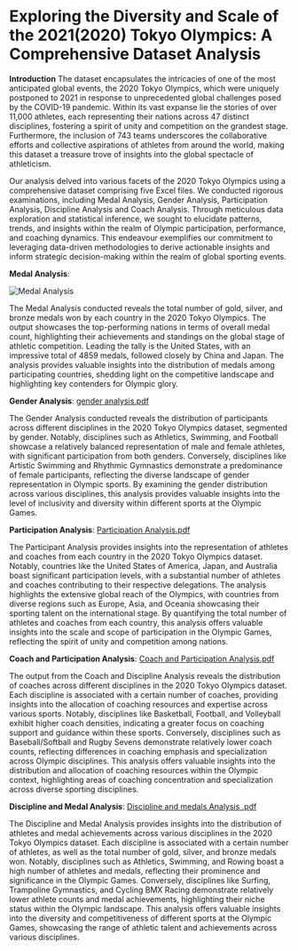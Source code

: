 # Exploring the Diversity and Scale of the 2021(2020) Tokyo Olympics: A Comprehensive Dataset Analysis

**Introduction**
The dataset encapsulates the intricacies of one of the most anticipated global events, the 2020 Tokyo Olympics, which were uniquely postponed to 2021 in response to unprecedented global challenges posed by the COVID-19 pandemic. Within its vast expanse lie the stories of over 11,000 athletes, each representing their nations across 47 distinct disciplines, fostering a spirit of unity and competition on the grandest stage. Furthermore, the inclusion of 743 teams underscores the collaborative efforts and collective aspirations of athletes from around the world, making this dataset a treasure trove of insights into the global spectacle of athleticism.

Our analysis delved into various facets of the 2020 Tokyo Olympics using a comprehensive dataset comprising five Excel files. We conducted rigorous examinations, including Medal Analysis, Gender Analysis, Participation Analysis, Discipline Analysis and Coach Analysis. Through meticulous data exploration and statistical inference, we sought to elucidate patterns, trends, and insights within the realm of Olympic participation, performance, and coaching dynamics. This endeavour exemplifies our commitment to leveraging data-driven methodologies to derive actionable insights and inform strategic decision-making within the realm of global sporting events.

**Medal Analysis**:

![Medal Analysis](https://github.com/vinodhinidevaraj/2021-Olympics-in-Tokyo/assets/145280558/494c71c9-12e1-40c7-8820-190e1d356ed1)

The Medal Analysis conducted reveals the total number of gold, silver, and bronze medals won by each country in the 2020 Tokyo Olympics. The output showcases the top-performing nations in terms of overall medal count, highlighting their achievements and standings on the global stage of athletic competition. Leading the tally is the United States, with an impressive total of 4859 medals, followed closely by China and Japan. The analysis provides valuable insights into the distribution of medals among participating countries, shedding light on the competitive landscape and highlighting key contenders for Olympic glory.


**Gender Analysis**:
[gender analysis.pdf](https://github.com/vinodhinidevaraj/2021-Olympics-in-Tokyo/files/14968325/gender.analysis.pdf)

The Gender Analysis conducted reveals the distribution of participants across different disciplines in the 2020 Tokyo Olympics dataset, segmented by gender. Notably, disciplines such as Athletics, Swimming, and Football showcase a relatively balanced representation of male and female athletes, with significant participation from both genders. Conversely, disciplines like Artistic Swimming and Rhythmic Gymnastics demonstrate a predominance of female participants, reflecting the diverse landscape of gender representation in Olympic sports. By examining the gender distribution across various disciplines, this analysis provides valuable insights into the level of inclusivity and diversity within different sports at the Olympic Games.

**Participation Analysis**:
[Participation Analysis.pdf](https://github.com/vinodhinidevaraj/2021-Olympics-in-Tokyo/files/14968326/Participation.Analysis.pdf)

The Participant Analysis provides insights into the representation of athletes and coaches from each country in the 2020 Tokyo Olympics dataset. Notably, countries like the United States of America, Japan, and Australia boast significant participation levels, with a substantial number of athletes and coaches contributing to their respective delegations. The analysis highlights the extensive global reach of the Olympics, with countries from diverse regions such as Europe, Asia, and Oceania showcasing their sporting talent on the international stage. By quantifying the total number of athletes and coaches from each country, this analysis offers valuable insights into the scale and scope of participation in the Olympic Games, reflecting the spirit of unity and competition among nations.

**Coach and Participation Analysis**:
[Coach and Participation Analysis.pdf](https://github.com/vinodhinidevaraj/2021-Olympics-in-Tokyo/files/14968332/Coach.and.Participation.Analysis.pdf)

The output from the Coach and Discipline Analysis reveals the distribution of coaches across different disciplines in the 2020 Tokyo Olympics dataset. Each discipline is associated with a certain number of coaches, providing insights into the allocation of coaching resources and expertise across various sports. Notably, disciplines like Basketball, Football, and Volleyball exhibit higher coach densities, indicating a greater focus on coaching support and guidance within these sports. Conversely, disciplines such as Baseball/Softball and Rugby Sevens demonstrate relatively lower coach counts, reflecting differences in coaching emphasis and specialization across Olympic disciplines. This analysis offers valuable insights into the distribution and allocation of coaching resources within the Olympic context, highlighting areas of coaching concentration and specialization across diverse sporting disciplines.

**Discipline and Medal Analysis**:
[Discipline and medals Analysis .pdf](https://github.com/vinodhinidevaraj/2021-Olympics-in-Tokyo/files/14968341/Discipline.and.medals.Analysis.pdf)

The Discipline and Medal Analysis provides insights into the distribution of athletes and medal achievements across various disciplines in the 2020 Tokyo Olympics dataset. Each discipline is associated with a certain number of athletes, as well as the total number of gold, silver, and bronze medals won. Notably, disciplines such as Athletics, Swimming, and Rowing boast a high number of athletes and medals, reflecting their prominence and significance in the Olympic Games. Conversely, disciplines like Surfing, Trampoline Gymnastics, and Cycling BMX Racing demonstrate relatively lower athlete counts and medal achievements, highlighting their niche status within the Olympic landscape. This analysis offers valuable insights into the diversity and competitiveness of different sports at the Olympic Games, showcasing the range of athletic talent and achievements across various disciplines.
